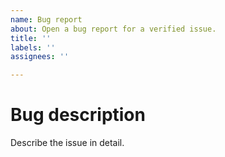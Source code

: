 ```yaml
---
name: Bug report
about: Open a bug report for a verified issue.
title: ''
labels: ''
assignees: ''

---
```


# Bug description
Describe the issue in detail.